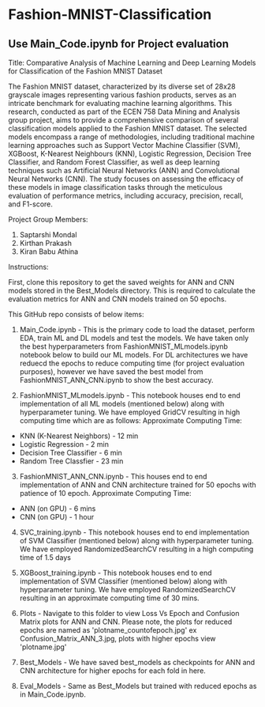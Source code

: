 # Fashion-MNIST-Classification 
## Use Main_Code.ipynb for Project evaluation

Title: Comparative Analysis of Machine Learning and Deep Learning Models for Classification of the Fashion MNIST Dataset

The Fashion MNIST dataset, characterized by its diverse set of 28x28 grayscale images representing various fashion products, serves as an intricate benchmark for evaluating machine learning algorithms. This research, conducted as part of the ECEN 758 Data Mining and Analysis group project, aims to provide a comprehensive comparison of several classification models applied to the Fashion MNIST dataset. The selected models encompass a range of methodologies, including traditional machine learning approaches such as Support Vector Machine Classifier (SVM), XGBoost, K-Nearest Neighbours (KNN), Logistic Regression, Decision Tree Classifier, and Random Forest Classifier, as well as deep learning techniques such as Artificial Neural Networks (ANN) and Convolutional Neural Networks (CNN). The study focuses on assessing the efficacy of these models in image classification tasks through the meticulous evaluation of performance metrics, including accuracy, precision, recall, and F1-score.

Project Group Members:
1. Saptarshi Mondal
2. Kirthan Prakash
3. Kiran Babu Athina

Instructions:

First, clone this repository to get the saved weights for ANN and CNN models stored in the Best_Models directory. This is required to calculate the evaluation metrics for ANN and CNN models trained on 50 epochs. 

This GitHub repo consists of below items:
1. Main_Code.ipynb - This is the primary code to load the dataset, perform EDA, train ML and DL models and test the models. We have taken only the best hyperparameters from FashionMNIST_MLmodels.ipynb notebook below to build our ML models. For DL architectures we have reduecd the epochs to reduce computing time (for project evaluation purposes), however we have saved the best model from FashionMNIST_ANN_CNN.ipynb to show the best accuracy.

2. FashionMNIST_MLmodels.ipynb - This notebook houses end to end implementation of all ML models (mentioned below) along with hyperparameter tuning. We have employed GridCV resulting in high computing time which are as follows:
Approximate Computing Time:
- KNN (K-Nearest Neighbors) - 12 min
- Logistic Regression - 2 min
- Decision Tree Classifier - 6 min
- Random Tree Classfier - 23 min

3. FashionMNIST_ANN_CNN.ipynb - This houses end to end implementation of ANN and CNN architecture trained for 50 epochs with patience of 10 epoch. 
Approximate Computing Time:
- ANN (on GPU) - 6 mins
- CNN (on GPU) -  1 hour

4. SVC_training.ipynb - This notebook houses end to end implementation of SVM Classifier (mentioned below) along with hyperparameter tuning. We have employed RandomizedSearchCV resulting in a high computing time of 1.5 days

5. XGBoost_training.ipynb - This notebook houses end to end implementation of SVM Classifier (mentioned below) along with hyperparameter tuning. We have employed RandomizedSearchCV resulting in an approximate computing time of 30 mins.

6. Plots - Navigate to this folder to view Loss Vs Epoch and Confusion Matrix plots for ANN and CNN. Please note, the plots for reduced epochs are named as 'plotname_countofepoch.jpg' ex Confusion_Matrix_ANN_3.jpg, plots with higher epochs view 'plotname.jpg'

7. Best_Models - We have saved best_models as checkpoints for ANN and CNN architecture for higher epochs for each fold in here.

8. Eval_Models - Same as Best_Models but trained with reduced epochs as in Main_Code.ipynb.










